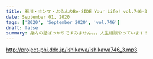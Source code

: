 ```yaml
---
title: 石川・ホンマ・ぶるんのBe-SIDE Your Life! vol.746-3
date: September 01, 2020
tags: ['2020', 'September 2020', 'vol.746']
draft: false
summary: 身内の話ばっかりですみません。。。人生相談やっています！
---
```


http://project-phi.ddo.jp/ishikawa/ishikawa746_3.mp3
